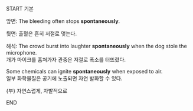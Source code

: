 START
기본

앞면:
The bleeding often stops **spontaneously**. 

뒷면:
출혈은 흔히 저절로 멎는다.

해석:
The crowd burst into laughter **spontaneously** when the dog stole the microphone.  
개가 마이크를 훔쳐가자 관중은 저절로 폭소를 터뜨렸다.

Some chemicals can ignite **spontaneously** when exposed to air.  
일부 화학물질은 공기에 노출되면 자연 발화할 수 있다.

{부} 자연스럽게, 자발적으로
<!--ID: 1744881334128-->
END
